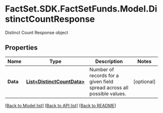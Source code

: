 # FactSet.SDK.FactSetFunds.Model.DistinctCountResponse
Distinct Count Response object

## Properties

Name | Type | Description | Notes
------------ | ------------- | ------------- | -------------
**Data** | [**List&lt;DistinctCountData&gt;**](DistinctCountData.md) | Number of records for a given field spread across all possible values. | [optional] 

[[Back to Model list]](../README.md#documentation-for-models) [[Back to API list]](../README.md#documentation-for-api-endpoints) [[Back to README]](../README.md)

